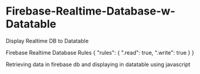 # Firebase-Realtime-Database-w-Datatable
Display Realtime DB to Datatable

Firebase Realtime Database Rules
{
  "rules": {
    ".read": true,
    ".write": true
  }
}

Retrieving data in firebase db and displaying in datatable using javascript
